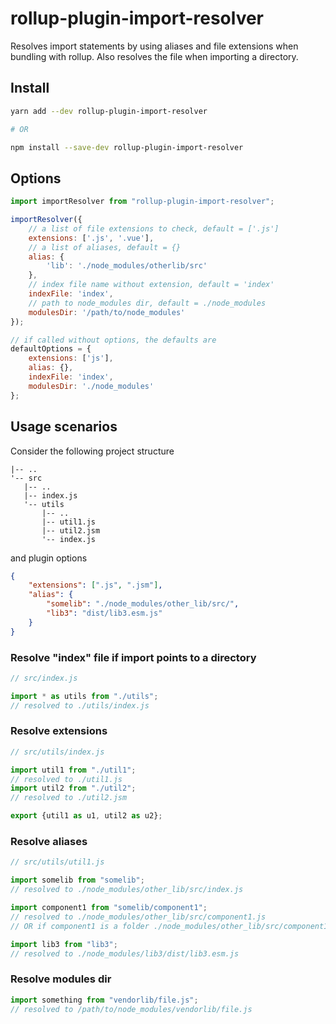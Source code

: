 # rollup-plugin-import-resolver

Resolves import statements by using aliases and file extensions when bundling with rollup.
Also resolves the file when importing a directory.

## Install

```bash
yarn add --dev rollup-plugin-import-resolver

# OR

npm install --save-dev rollup-plugin-import-resolver
```

## Options

```js
import importResolver from "rollup-plugin-import-resolver";

importResolver({
    // a list of file extensions to check, default = ['.js']
    extensions: ['.js', '.vue'],
    // a list of aliases, default = {}
    alias: {
        'lib': './node_modules/otherlib/src'
    },
    // index file name without extension, default = 'index'
    indexFile: 'index',
    // path to node_modules dir, default = ./node_modules
    modulesDir: '/path/to/node_modules'
});

// if called without options, the defaults are
defaultOptions = {
    extensions: ['js'],
    alias: {},
    indexFile: 'index',
    modulesDir: './node_modules'
};
```

## Usage scenarios

Consider the following project structure

    |-- .. 
    '-- src
       |-- ..
       |-- index.js
       '-- utils
           |-- ..
           |-- util1.js
           |-- util2.jsm
           '-- index.js


and plugin options

```json
{
    "extensions": [".js", ".jsm"],
    "alias": {
        "somelib": "./node_modules/other_lib/src/",
        "lib3": "dist/lib3.esm.js"
    }
}
```

### Resolve "index" file if import points to a directory

```js
// src/index.js

import * as utils from "./utils"; 
// resolved to ./utils/index.js
```

### Resolve extensions

```js
// src/utils/index.js

import util1 from "./util1"; 
// resolved to ./util1.js
import util2 from "./util2"; 
// resolved to ./util2.jsm

export {util1 as u1, util2 as u2};
```

### Resolve aliases

```js
// src/utils/util1.js

import somelib from "somelib";
// resolved to ./node_modules/other_lib/src/index.js

import component1 from "somelib/component1";
// resolved to ./node_modules/other_lib/src/component1.js
// OR if component1 is a folder ./node_modules/other_lib/src/component1/index.js

import lib3 from "lib3";
// resolved to ./node_modules/lib3/dist/lib3.esm.js
```

### Resolve modules dir

```js
import something from "vendorlib/file.js";
// resolved to /path/to/node_modules/vendorlib/file.js
```